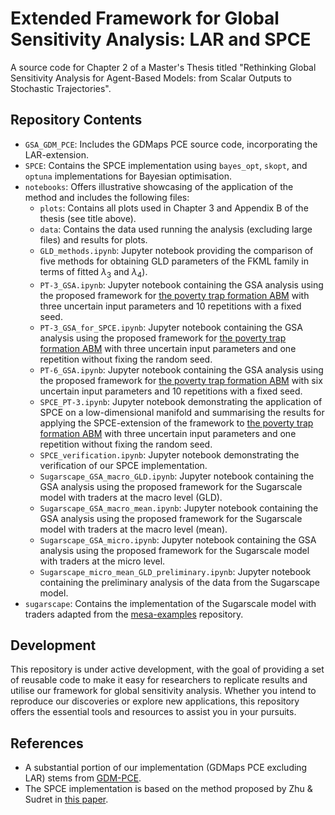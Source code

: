 # Extended Framework for Global Sensitivity Analysis: LAR and SPCE

A source code for Chapter 2 of a Master's Thesis titled "Rethinking Global Sensitivity Analysis for Agent-Based Models: from Scalar Outputs to Stochastic Trajectories".

## Repository Contents
- `GSA_GDM_PCE`: Includes the GDMaps PCE source code, incorporating the LAR-extension.
- `SPCE`: Contains the SPCE implementation using `bayes_opt`, `skopt`, and `optuna` implementations for Bayesian optimisation.
- `notebooks`: Offers illustrative showcasing of the application of the method and includes the following files:
  - `plots`: Contains all plots used in Chapter 3 and Appendix B of the thesis (see title above).
  - `data`: Contains the data used running the analysis (excluding large files) and results for plots.
  - `GLD_methods.ipynb`: Jupyter notebook providing the comparison of five methods for obtaining GLD parameters of the FKML family in terms of fitted $\lambda_3$ and $\lambda_4$).
  - `PT-3_GSA.ipynb`: Jupyter notebook containing the GSA analysis using the proposed framework for [the poverty trap formation ABM](https://github.com/charlesaugdupont/poverty-trap/tree/main) with three uncertain input parameters and 10 repetitions with a fixed seed.
  - `PT-3_GSA_for_SPCE.ipynb`: Jupyter notebook containing the GSA analysis using the proposed framework for [the poverty trap formation ABM](https://github.com/charlesaugdupont/poverty-trap/tree/main) with three uncertain input parameters and one repetition without fixing the random seed.
  - `PT-6_GSA.ipynb`: Jupyter notebook containing the GSA analysis using the proposed framework for [the poverty trap formation ABM](https://github.com/charlesaugdupont/poverty-trap/tree/main) with six uncertain input parameters and 10 repetitions with a fixed seed.
  - `SPCE_PT-3.ipynb`: Jupyter notebook demonstrating the application of SPCE on a low-dimensional manifold and summarising the results for applying the SPCE-extension of the framework to [the poverty trap formation ABM](https://github.com/charlesaugdupont/poverty-trap/tree/main) with three uncertain input parameters and one repetition without fixing the random seed.
  - `SPCE_verification.ipynb`:  Jupyter notebook demonstrating the verification of our SPCE implementation.
  - `Sugarscape_GSA_macro_GLD.ipynb`: Jupyter notebook containing the GSA analysis using the proposed framework for the Sugarscale model with traders at the macro level (GLD).
  - `Sugarscape_GSA_macro_mean.ipynb`: Jupyter notebook containing the GSA analysis using the proposed framework for the Sugarscale model with traders at the macro level (mean).
  - `Sugarscape_GSA_micro.ipynb`: Jupyter notebook containing the GSA analysis using the proposed framework for the Sugarscale model with traders at the micro level.
  - `Sugarscape_micro_mean_GLD_preliminary.ipynb`: Jupyter notebook containing the preliminary analysis of the data from the Sugarscape model.
- `sugarscape`: Contains the implementation of the Sugarscale model with traders adapted from the [mesa-examples](https://github.com/projectmesa/mesa-examples/tree/main/examples/sugarscape_g1mt) repository.

## Development

This repository is under active development, with the goal of providing a set of reusable code to make it easy for researchers to replicate results and utilise our framework for global sensitivity analysis. Whether you intend to reproduce our discoveries or explore new applications, this repository offers the essential tools and resources to assist you in your pursuits.

## References 

- A substantial portion of our implementation (GDMaps PCE excluding LAR) stems from [GDM-PCE](https://github.com/katiana22/GDM-PCE).
- The SPCE implementation is based on the method proposed by Zhu & Sudret in [this paper](https://arxiv.org/abs/2202.03344).

